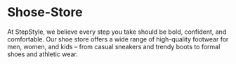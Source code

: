 # Shose-Store
At StepStyle, we believe every step you take should be bold, confident, and comfortable. Our shoe store offers a wide range of high-quality footwear for men, women, and kids – from casual sneakers and trendy boots to formal shoes and athletic wear. 
